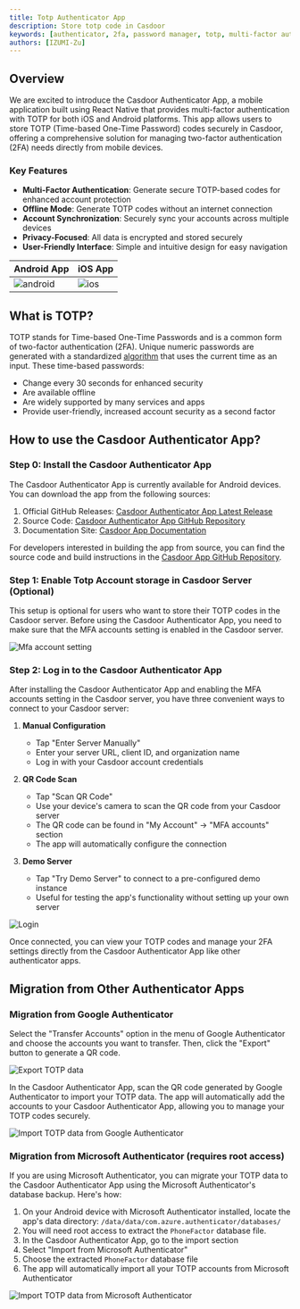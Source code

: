 ```yaml
---
title: Totp Authenticator App
description: Store totp code in Casdoor
keywords: [authenticator, 2fa, password manager, totp, multi-factor authentication]
authors: [IZUMI-Zu]
---
```


## Overview

We are excited to introduce the Casdoor Authenticator App, a mobile application built using React Native that provides multi-factor authentication with TOTP for both iOS and Android platforms. This app allows users to store TOTP (Time-based One-Time Password) codes securely in Casdoor, offering a comprehensive solution for managing two-factor authentication (2FA) needs directly from mobile devices.

### Key Features

- **Multi-Factor Authentication**: Generate secure TOTP-based codes for enhanced account protection
- **Offline Mode**: Generate TOTP codes without an internet connection
- **Account Synchronization**: Securely sync your accounts across multiple devices
- **Privacy-Focused**: All data is encrypted and stored securely
- **User-Friendly Interface**: Simple and intuitive design for easy navigation

| Android App | iOS App |
| ----------- | ------- |
| ![android](/img/totp-authenticator-app/android.png) | ![ios](/img/totp-authenticator-app/ios.png) |

## What is TOTP?

TOTP stands for Time-based One-Time Passwords and is a common form of two-factor authentication (2FA). Unique numeric passwords are generated with a standardized [algorithm](https://tools.ietf.org/html/rfc6238) that uses the current time as an input. These time-based passwords:

- Change every 30 seconds for enhanced security
- Are available offline
- Are widely supported by many services and apps
- Provide user-friendly, increased account security as a second factor

## How to use the Casdoor Authenticator App?

### Step 0: Install the Casdoor Authenticator App

The Casdoor Authenticator App is currently available for Android devices. You can download the app from the following sources:

1. Official GitHub Releases: [Casdoor Authenticator App Latest Release](https://github.com/casdoor/casdoor-app/releases/latest)
2. Source Code: [Casdoor Authenticator App GitHub Repository](https://github.com/casdoor/casdoor-app)
3. Documentation Site: [Casdoor App Documentation](https://app.casdoor.org)

For developers interested in building the app from source, you can find the source code and build instructions in the [Casdoor App GitHub Repository](https://github.com/casdoor/casdoor-app#building-from-source).

### Step 1: Enable Totp Account storage in Casdoor Server (Optional)

This setup is optional for users who want to store their TOTP codes in the Casdoor server. Before using the Casdoor Authenticator App, you need to make sure that the MFA accounts setting is enabled in the Casdoor server.

![Mfa account setting](/img/totp-authenticator-app/mfa-account-setting.png)

### Step 2: Log in to the Casdoor Authenticator App

After installing the Casdoor Authenticator App and enabling the MFA accounts setting in the Casdoor server, you have three convenient ways to connect to your Casdoor server:

1. **Manual Configuration**
   - Tap "Enter Server Manually"
   - Enter your server URL, client ID, and organization name
   - Log in with your Casdoor account credentials

2. **QR Code Scan**
   - Tap "Scan QR Code"
   - Use your device's camera to scan the QR code from your Casdoor server
   - The QR code can be found in "My Account" -> "MFA accounts" section
   - The app will automatically configure the connection

3. **Demo Server**
   - Tap "Try Demo Server" to connect to a pre-configured demo instance
   - Useful for testing the app's functionality without setting up your own server

![Login](/img/totp-authenticator-app/login.png)

Once connected, you can view your TOTP codes and manage your 2FA settings directly from the Casdoor Authenticator App like other authenticator apps.

## Migration from Other Authenticator Apps

### Migration from Google Authenticator

Select the "Transfer Accounts" option in the menu of Google Authenticator and choose the accounts you want to transfer. Then, click the "Export" button to generate a QR code.

![Export TOTP data](/img/totp-authenticator-app/google-export.png)

In the Casdoor Authenticator App, scan the QR code generated by Google Authenticator to import your TOTP data. The app will automatically add the accounts to your Casdoor Authenticator App, allowing you to manage your TOTP codes securely.

![Import TOTP data from Google Authenticator](/img/totp-authenticator-app/import-totp-google.gif)

### Migration from Microsoft Authenticator (requires root access)

If you are using Microsoft Authenticator, you can migrate your TOTP data to the Casdoor Authenticator App using the Microsoft Authenticator's database backup. Here's how:

1. On your Android device with Microsoft Authenticator installed, locate the app's data directory:
   `/data/data/com.azure.authenticator/databases/`
2. You will need root access to extract the `PhoneFactor` database file.
3. In the Casdoor Authenticator App, go to the import section
4. Select "Import from Microsoft Authenticator"
5. Choose the extracted `PhoneFactor` database file
6. The app will automatically import all your TOTP accounts from Microsoft Authenticator

![Import TOTP data from Microsoft Authenticator](/img/totp-authenticator-app/import-totp-microsoft.gif)
